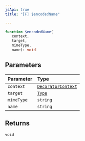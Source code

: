 ```yaml
---
jsApi: true
title: "[F] $encodedName"

---
```

```ts
function $encodedName(
   context, 
   target, 
   mimeType, 
   name): void
```

## Parameters

| Parameter | Type |
| :------ | :------ |
| `context` | [`DecoratorContext`](../interfaces/DecoratorContext.md) |
| `target` | [`Type`](../type-aliases/Type.md) |
| `mimeType` | `string` |
| `name` | `string` |

## Returns

`void`
